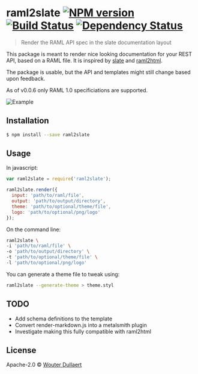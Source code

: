 # raml2slate [![NPM version][npm-image]][npm-url] [![Build Status][travis-image]][travis-url] [![Dependency Status][daviddm-image]][daviddm-url]
> Render the RAML API spec in the slate documentation layout

This package is meant to render nice looking documentation for your REST API, based on a RAML file.
It is inspired by [slate](https://github.com/lord/slate) and [raml2html](https://github.com/raml2html/raml2html).

The package is usable, but the API and templates might still change based upon feedback.

As of v0.0.6 only RAML 1.0 specificiations are supported.

![Example](https://raw.github.com/wdullaer/raml2slate/gh-pages/example-image.png)

## Installation

```sh
$ npm install --save raml2slate
```

## Usage
In javascript:
```js
var raml2slate = require('raml2slate');

raml2slate.render({
  input: 'path/to/raml/file',
  output: 'path/to/output/directory',
  theme: 'path/to/optional/theme/file',
  logo: 'path/to/optional/png/logo'
});
```

On the command line:
```bash
raml2slate \
-i 'path/to/raml/file' \
-o 'path/to/output/directory' \
-t 'path/to/optional/theme/file' \
-l 'path/to/optional/png/logo'
```

You can generate a theme file to tweak using:
```bash
raml2slate --generate-theme > theme.styl
```

## TODO
* Add schema definitions to the template
* Convert render-markdown.js into a metalsmith plugin
* Investigate making this fully compatible with raml2html

## License

Apache-2.0 © [Wouter Dullaert](https://wdullaer.com)


[npm-image]: https://badge.fury.io/js/raml2slate.svg
[npm-url]: https://npmjs.org/package/raml2slate
[travis-image]: https://travis-ci.org/wdullaer/raml2slate.svg?branch=master
[travis-url]: https://travis-ci.org/wdullaer/raml2slate
[daviddm-image]: https://david-dm.org/wdullaer/raml2slate.svg?theme=shields.io
[daviddm-url]: https://david-dm.org/wdullaer/raml2slate
